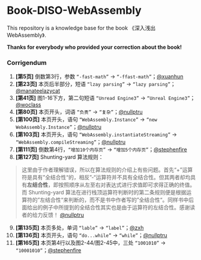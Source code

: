 # Book-DISO-WebAssembly

This repository is a knowledge base for the book 《深入浅出 WebAssembly》.

**Thanks for everybody who provided your correction about the book!**


### Corrigendum

1. **[第5页]** 倒数第3行，参数 `“-fast-math”` -> `“-ffast-math”`；[@xuanhun](https://github.com/xuanhun)
2. **[第23页]** 本页后半部分，短语 `“lzay parsing”` -> `“lazy parsing”`；[@manateelazycat](https://github.com/manateelazycat)
3. **[第41页]** 图1-16下方，第二句短语 `“Unread Engine3”` -> `“Unreal Engine3”`；[@woclass](https://github.com/inkydragon)
4. **[第80页]** 本页开头，词语 `“负责”` -> `“复杂”`；[@nullptru](https://github.com/nullptru)
5. **[第100页]** 本页开头，语句 `“WebAssembly.Instance”` -> `“new WebAssembly.Instance”`；[@nullptru](https://github.com/nullptru)
6. **[第103页]** 本页开头，语句 `“WebAssembly.instantiateStreaming”` -> `“WebAssembly.compileStreaming”`；[@nullptru](https://github.com/nullptru)
7. **[第111页]** 倒数第4行，`“增加10个内存页”` -> `“增加5个内存页”`；[@stephenfire](https://github.com/stephenfire)
8. **[第127页]** Shunting-yard 算法规则：
> 这里由于作者理解错误，所以在算法规则的介绍上有些问题。首先“+”运算符是具有”全结合性“的，相反”-“运算符并不具有全结合性。但其两者却均具有**左结合性**，即按照顺序从左至右对表达式进行求值即可求得正确的终值。而 Shunting-yard 算法在进行栈顶运算符判断时的第二条规则便是根据运算符的”左结合性“来判断的，而不是书中作者写的”全结合性“。同样书中后面给出的例子中所提到的全结合性其实也是由于运算符的左结合性。感谢读者的给力反馈！ [@nullptru](https://github.com/nullptru)

9. **[第135页]** 本页多处，单词 `“lable”` -> `“label”`；[@zxh](https://github.com/zxh0)
10. **[第136页]** 本页开头，语句 `“do...while”` -> `“while”`；[@nullptru](https://github.com/nullptru)
11. **[第165页]** 本页第4行以及图2-44/图2-45中，三处 `“1001010”` -> `“10001010”`；[@stephenfire](https://github.com/stephenfire)
